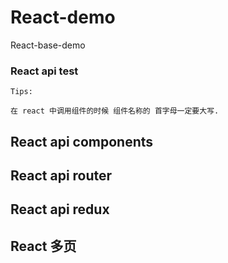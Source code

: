 # React-demo
React-base-demo

### React api test

` Tips: `

    在 react 中调用组件的时候 组件名称的 首字母一定要大写.

## React api components

## React api router

## React api redux

## React 多页